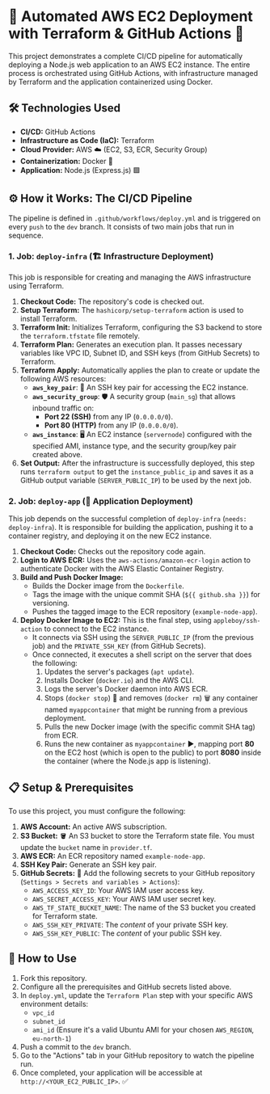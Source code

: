 # 🤖 Automated AWS EC2 Deployment with Terraform & GitHub Actions 🚀

This project demonstrates a complete CI/CD pipeline for automatically deploying a Node.js web application to an AWS EC2 instance. The entire process is orchestrated using GitHub Actions, with infrastructure managed by Terraform and the application containerized using Docker.

## 🛠️ Technologies Used

* **CI/CD:** GitHub Actions
* **Infrastructure as Code (IaC):** Terraform
* **Cloud Provider:** AWS ☁️ (EC2, S3, ECR, Security Group)
* **Containerization:** Docker 🐳
* **Application:** Node.js (Express.js) 🟩

## ⚙️ How it Works: The CI/CD Pipeline

The pipeline is defined in `.github/workflows/deploy.yml` and is triggered on every `push` to the `dev` branch. It consists of two main jobs that run in sequence.

### 1. Job: `deploy-infra` (🏗️ Infrastructure Deployment)

This job is responsible for creating and managing the AWS infrastructure using Terraform.

1.  **Checkout Code:** The repository's code is checked out.
2.  **Setup Terraform:** The `hashicorp/setup-terraform` action is used to install Terraform.
3.  **Terraform Init:** Initializes Terraform, configuring the S3 backend to store the `terraform.tfstate` file remotely.
4.  **Terraform Plan:** Generates an execution plan. It passes necessary variables like VPC ID, Subnet ID, and SSH keys (from GitHub Secrets) to Terraform.
5.  **Terraform Apply:** Automatically applies the plan to create or update the following AWS resources:
    * **`aws_key_pair`**: 🔑 An SSH key pair for accessing the EC2 instance.
    * **`aws_security_group`**: 🛡️ A security group (`main_sg`) that allows inbound traffic on:
        * **Port 22 (SSH)** from any IP (`0.0.0.0/0`).
        * **Port 80 (HTTP)** from any IP (`0.0.0.0/0`).
    * **`aws_instance`**: 🖥️ An EC2 instance (`servernode`) configured with the specified AMI, instance type, and the security group/key pair created above.
6.  **Set Output:** After the infrastructure is successfully deployed, this step runs `terraform output` to get the `instance_public_ip` and saves it as a GitHub output variable (`SERVER_PUBLIC_IP`) to be used by the next job.

### 2. Job: `deploy-app` (🚢 Application Deployment)

This job depends on the successful completion of `deploy-infra` (`needs: deploy-infra`). It is responsible for building the application, pushing it to a container registry, and deploying it on the new EC2 instance.

1.  **Checkout Code:** Checks out the repository code again.
2.  **Login to AWS ECR:** Uses the `aws-actions/amazon-ecr-login` action to authenticate Docker with the AWS Elastic Container Registry.
3.  **Build and Push Docker Image:**
    * Builds the Docker image from the `Dockerfile`.
    * Tags the image with the unique commit SHA (`${{ github.sha }}`) for versioning.
    * Pushes the tagged image to the ECR repository (`example-node-app`).
4.  **Deploy Docker Image to EC2:** This is the final step, using `appleboy/ssh-action` to connect to the EC2 instance.
    * It connects via SSH using the `SERVER_PUBLIC_IP` (from the previous job) and the `PRIVATE_SSH_KEY` (from GitHub Secrets).
    * Once connected, it executes a shell script on the server that does the following:
        1.  Updates the server's packages (`apt update`).
        2.  Installs Docker (`docker.io`) and the AWS CLI.
        3.  Logs the server's Docker daemon into AWS ECR.
        4.  Stops (`docker stop`) 🛑 and removes (`docker rm`) 🗑️ any container named `myappcontainer` that might be running from a previous deployment.
        5.  Pulls the new Docker image (with the specific commit SHA tag) from ECR.
        6.  Runs the new container as `myappcontainer` ▶️, mapping port **80** on the EC2 host (which is open to the public) to port **8080** inside the container (where the Node.js app is listening).

## 📋 Setup & Prerequisites

To use this project, you must configure the following:

1.  **AWS Account:** An active AWS subscription.
2.  **S3 Bucket:** 🪣 An S3 bucket to store the Terraform state file. You must update the `bucket` name in `provider.tf`.
3.  **AWS ECR:** An ECR repository named `example-node-app`.
4.  **SSH Key Pair:** Generate an SSH key pair.
5.  **GitHub Secrets:** 🤫 Add the following secrets to your GitHub repository (`Settings > Secrets and variables > Actions`):
    * `AWS_ACCESS_KEY_ID`: Your AWS IAM user access key.
    * `AWS_SECRET_ACCESS_KEY`: Your AWS IAM user secret key.
    * `AWS_TF_STATE_BUCKET_NAME`: The name of the S3 bucket you created for Terraform state.
    * `AWS_SSH_KEY_PRIVATE`: The *content* of your private SSH key.
    * `AWS_SSH_KEY_PUBLIC`: The *content* of your public SSH key.

## 🚀 How to Use

1.  Fork this repository.
2.  Configure all the prerequisites and GitHub secrets listed above.
3.  In `deploy.yml`, update the `Terraform Plan` step with your specific AWS environment details:
    * `vpc_id`
    * `subnet_id`
    * `ami_id` (Ensure it's a valid Ubuntu AMI for your chosen `AWS_REGION`, `eu-north-1`)
4.  Push a commit to the `dev` branch.
5.  Go to the "Actions" tab in your GitHub repository to watch the pipeline run.
6.  Once completed, your application will be accessible at `http://<YOUR_EC2_PUBLIC_IP>`. ✅

